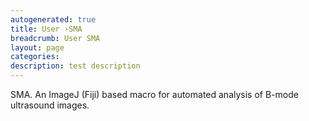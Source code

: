 ```yaml
---
autogenerated: true
title: User ›SMA
breadcrumb: User SMA
layout: page
categories: 
description: test description
---
```


SMA. An ImageJ (Fiji) based macro for automated analysis of B-mode ultrasound images.
